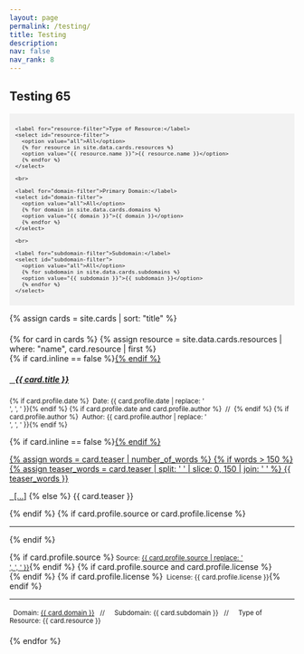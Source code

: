 ```yaml
---
layout: page
permalink: /testing/
title: Testing
description:
nav: false
nav_rank: 8
---
```


## Testing 65

<div style="background-color: #f2f2f2; padding: 10px;">
  <div id="filter-options" style="font-size: 0.8em;">
    
    <label for="resource-filter">Type of Resource:</label>
    <select id="resource-filter">
      <option value="all">All</option>
      {% for resource in site.data.cards.resources %}
      <option value="{{ resource.name }}">{{ resource.name }}</option>
      {% endfor %}
    </select>

    <br>

    <label for="domain-filter">Primary Domain:</label>
    <select id="domain-filter">
      <option value="all">All</option>
      {% for domain in site.data.cards.domains %}
      <option value="{{ domain }}">{{ domain }}</option>
      {% endfor %}
    </select>

    <br>

    <label for="subdomain-filter">Subdomain:</label>
    <select id="subdomain-filter">
      <option value="all">All</option>
      {% for subdomain in site.data.cards.subdomains %}
      <option value="{{ subdomain }}">{{ subdomain }}</option>
      {% endfor %}
    </select>

  </div>
</div>

{% assign cards = site.cards | sort: "title" %}

<div id="card-list" style="margin-top: 20px;">
  {% for card in cards %}
    {% assign resource = site.data.cards.resources | where: "name", card.resource | first %}
    <div class="card {% if card.inline == false %}hoverable{% endif %}" style="margin-bottom: 20px;" data-domain="{{ card.domain }}" data-subdomain="{{ card.subdomain }}">
      <div class="row no-gutters">
        <div class="team">
          <div class="card-body">
            {% if card.inline == false %}<a href="{{ card.url | relative_url }}">{% endif %}
              <h5 class="card-title"><i class="{{ resource.icon | default: 'fas fa-file' }}"></i>&nbsp;&nbsp; {{ card.title }}</h5></a>
            <p class="card-text"><small class="test-muted">{% if card.profile.date %}<i class="fa-solid fa-calendar"></i>&nbsp; Date: {{ card.profile.date | replace: '<br />', ', ' }}{% endif %}
              {% if card.profile.date and card.profile.author %}&nbsp;&nbsp;//&nbsp;&nbsp;{% endif %}
              {% if card.profile.author %}<i class="fa-solid fa-user"></i>&nbsp; Author: {{ card.profile.author | replace: '<br />', ', ' }}{% endif %}</small></p>
            {% if card.inline == false %}<a href="{{ card.url | relative_url }}">{% endif %}
              <p class="card-text">
                {% assign words = card.teaser | number_of_words %}
                {% if words > 150 %}
                  {% assign teaser_words = card.teaser | split: ' ' | slice: 0, 150 | join: ' ' %}
                  {{ teaser_words }}<span style="display: inline;"></p><a href="{{ card.url | relative_url }}">&nbsp;&nbsp;[...]</a></span>
                {% else %}
                  {{ card.teaser }}</p>
                {% endif %}
            </a>
            {% if card.profile.source or card.profile.license %}
              <hr class="solid">
            {% endif %}
            <p class="card-text">
              {% if card.profile.source %}<small class="test-muted"><i class="fas fa-link"></i> Source: <a href="{{ card.profile.source }}">{{ card.profile.source | replace: '<br />', ', ' }}</a></small>{% endif %}
              {% if card.profile.source and card.profile.license %}<br>{% endif %}
              {% if card.profile.license %}<small class="test-muted"><i class="fa-solid fa-quote-left"></i>&nbsp; License: {{ card.profile.license }}</small>{% endif %}
            </p>
              <hr class="solid">
            <p class="card-text">
              <small class="test-muted domain"><i class="fa-solid fa-square"></i>&nbsp; Domain: <a href="{{ site.url }}{{ site.baseurl }}{{ card.domain | downcase | replace: ' ', '-' }}">{{ card.domain }}</a> &nbsp;&nbsp;//&nbsp;&nbsp;</small>
              <small class="test-muted subdomain"><i class="fa-solid fa-sitemap"></i>&nbsp; Subdomain: {{ card.subdomain }} &nbsp;&nbsp;//&nbsp;&nbsp;</small>
              <small class="test-muted resource"><i class="{{ resource.icon | default: 'fas fa-file' }}"></i>&nbsp; Type of Resource: {{ card.resource }}</small><br>
            </p>
          </div>
        </div>
      </div>
    </div>
  {% endfor %}
</div>


<script>
document.addEventListener('DOMContentLoaded', function() {
  const domainFilter = document.getElementById('domain-filter');
  const subdomainFilter = document.getElementById('subdomain-filter');
  const resourceFilter = document.getElementById('resource-filter');
  const cards = document.querySelectorAll('.card');

  // Define a mapping of subdomains to corresponding domains
  const subdomainToDomain = {
    'All': 'All',
    'Defining Data': 'Understanding Data',
    'Critiquing Data': 'Understanding Data',
    'Acting Ethically with Data': 'Understanding Data',
    'Linking Data and Justice': 'Understanding Data',
    'Collecting Data': 'Processing Data',
    'Organizing and Cleaning Data': 'Processing Data',
    'Analyzing and Drawing Insights from Data': 'Processing Data',
    'Storing and Preserving Data': 'Processing Data',
    'Appealing with Data': 'Persuading with Data',
    'Visualizing Data': 'Persuading with Data',
    'Mapping Data': 'Persuading with Data',
    'Telling Multi-Modal Stories with Data': 'Persuading with Data'
  };

  function filterCards() {
    const selectedDomain = domainFilter.value;
    const selectedSubdomain = subdomainFilter.value;
    const selectedResource = resourceFilter.value;

    cards.forEach(card => {
      const domain = card.getAttribute('data-domain'); // Get domain from data attribute
      const subdomain = card.getAttribute('data-subdomain'); // Get subdomain from data attribute
      const resource = card.querySelector('.resource').textContent.trim().replace('Type of Resource: ', ''); 

      const domainMatch = selectedDomain === 'all' || domain === selectedDomain;
      const subdomainMatch = selectedSubdomain === 'all' || subdomain === selectedSubdomain;
      const resourceMatch = selectedResource === 'all' || resource === selectedResource;

      if (domainMatch && subdomainMatch && resourceMatch) {
        card.style.display = 'block';
      } else {
        card.style.display = 'none';
      }
    });
  }

  domainFilter.addEventListener('change', filterCards);
  subdomainFilter.addEventListener('change', function() {
    // Update the domain filter based on the selected subdomain
    const selectedSubdomain = subdomainFilter.value;
    const correspondingDomain = subdomainToDomain[selectedSubdomain];
    if (correspondingDomain) {
      domainFilter.value = correspondingDomain;
    }
    filterCards();
  });
  resourceFilter.addEventListener('change', filterCards);

  // Initial filtering when the page loads
  filterCards();
});
</script>
